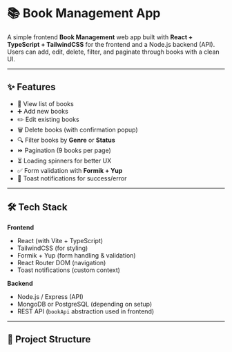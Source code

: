 # 📚 Book Management App

A simple frontend **Book Management** web app built with **React + TypeScript + TailwindCSS** for the frontend and a Node.js backend (API).  
Users can add, edit, delete, filter, and paginate through books with a clean UI.

---

## ✨ Features
- 📖 View list of books
- ➕ Add new books
- ✏️ Edit existing books
- 🗑️ Delete books (with confirmation popup)
- 🔍 Filter books by **Genre** or **Status**
- ⏩ Pagination (9 books per page)
- ⏳ Loading spinners for better UX
- ✅ Form validation with **Formik + Yup**
- 🔔 Toast notifications for success/error

---

## 🛠️ Tech Stack
**Frontend**
- React (with Vite + TypeScript)
- TailwindCSS (for styling)
- Formik + Yup (form handling & validation)
- React Router DOM (navigation)
- Toast notifications (custom context)

**Backend**
- Node.js / Express (API)
- MongoDB or PostgreSQL (depending on setup)
- REST API (`bookApi` abstraction used in frontend)

---

## 📂 Project Structure
